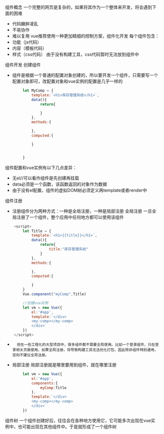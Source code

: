 组件概念
一个完整的网页是复杂的，如果将其作为一个整体来开发，将会遇到下面的困难
+   代码臃肿凌乱
+   不易协作
+   难以复用
vue推荐使用一种更加精细的控制方案，组件化开发
每个组件包含：
+   功能（js代码）
+   内容（模板代码）
+   样式（css代码）
由于没有构建工具，css代码暂时无法放到组件中

组件开发
创建组件
+   组件是根据一个普通的配置对象创建的，所以要开发一个组件，只需要写一个配置对象即可，改配置对象和vue实例的配置是几乎一样的

```js
        let MyComp = {
            template:`<h1>库存管理系统</h1>`,
            data(){
                return{

                }
            },
            methods:{

            },
            computed:{

            }


        }
```
组件配置和vue实例有以下几点差异：
+   无el//可以看作组件是先创建再挂载
+   data必须是一个函数，该函数返回的对象作为数据
+   由于没有el配置，组件的虚拟DOM树必须定义再template或者render中

组件注册
+   注册组件分为两种方式：一种是全局注册，一种是局部注册
全局注册
一旦全局注册了一个组件，整个应用中任何地方都可以使用该组件
```js
    <script>
        let Title = {
            template:`<h1>{{title}}</h1>`,
            data(){
                return{
                    title:"库存管理系统"
                }
            },
            methods:{

            },
            computed:{

            }
        }
        Vue.component("myComp",Title)

        //创建vue实例
        let vm = new Vue({
            el:'#app',
            template:`</div>
            <my-comp></my-comp>
            </div>`
        })
    </script>
```
+       但在一些工程化的大型项目中，很多组件都不需要全局使用。比如一个登录组件，只在登录相关页面使用，如果全局注册，将导致构建工具无法优化打包，因此除非组件特别通用，否则不建议全局注册。

+   局部注册
局部注册就是哪里要用到组件，就在哪里注册
```js
        let vm = new Vue({
            el:'#app',
            components:{
                myComp:Title
            },
            template:`</div>
            <my-comp></my-comp>
            </div>`
        })
```

组件树
一个组件创建好后，往往会在各种地方使用它，它可能多次出现在vue实例中，也可能出现在其他组件中。于是就形成了一个组件树


